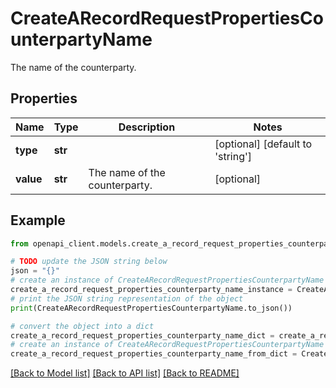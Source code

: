 # CreateARecordRequestPropertiesCounterpartyName

The name of the counterparty.

## Properties

Name | Type | Description | Notes
------------ | ------------- | ------------- | -------------
**type** | **str** |  | [optional] [default to 'string']
**value** | **str** | The name of the counterparty. | [optional] 

## Example

```python
from openapi_client.models.create_a_record_request_properties_counterparty_name import CreateARecordRequestPropertiesCounterpartyName

# TODO update the JSON string below
json = "{}"
# create an instance of CreateARecordRequestPropertiesCounterpartyName from a JSON string
create_a_record_request_properties_counterparty_name_instance = CreateARecordRequestPropertiesCounterpartyName.from_json(json)
# print the JSON string representation of the object
print(CreateARecordRequestPropertiesCounterpartyName.to_json())

# convert the object into a dict
create_a_record_request_properties_counterparty_name_dict = create_a_record_request_properties_counterparty_name_instance.to_dict()
# create an instance of CreateARecordRequestPropertiesCounterpartyName from a dict
create_a_record_request_properties_counterparty_name_from_dict = CreateARecordRequestPropertiesCounterpartyName.from_dict(create_a_record_request_properties_counterparty_name_dict)
```
[[Back to Model list]](../README.md#documentation-for-models) [[Back to API list]](../README.md#documentation-for-api-endpoints) [[Back to README]](../README.md)


